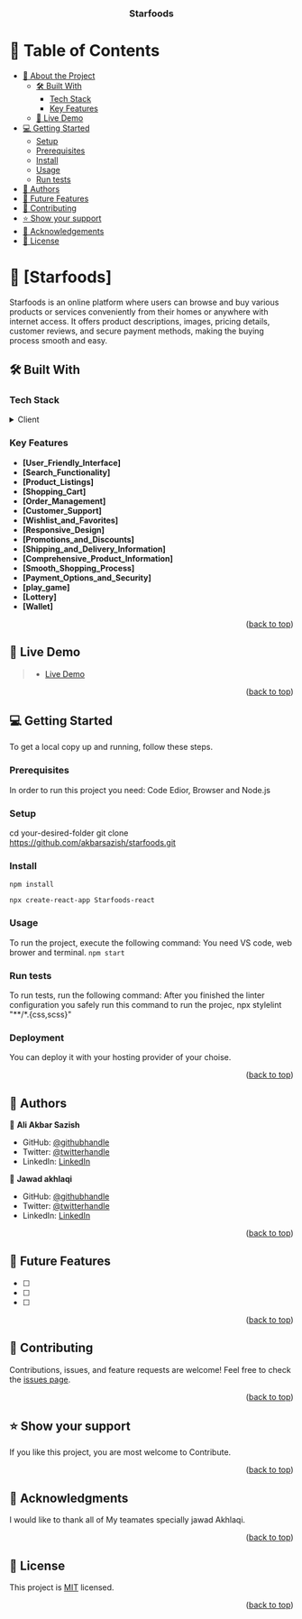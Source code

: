 <a name="readme-top"></a>

<div align="center">
  <h3><b> Starfoods </b></h3>
</div>

# 📗 Table of Contents

- [📖 About the Project](#about-project)
  - [🛠 Built With](#built-with)
    - [Tech Stack](#tech-stack)
    - [Key Features](#key-features)
  - [🚀 Live Demo](#live-demo)
- [💻 Getting Started](#getting-started)
  - [Setup](#setup)
  - [Prerequisites](#prerequisites)
  - [Install](#install)
  - [Usage](#usage)
  - [Run tests](#run-tests)
- [👥 Authors](#authors)
- [🔭 Future Features](#future-features)
- [🤝 Contributing](#contributing)
- [⭐️ Show your support](#support)
- [🙏 Acknowledgements](#acknowledgements)
- [📝 License](#license)

<!-- PROJECT DESCRIPTION -->

# 📖 [Starfoods] <a name="about-project"></a>

Starfoods is an online platform where users can browse and buy various products or services conveniently from their homes or anywhere with internet access. It offers product descriptions, images, pricing details, customer reviews, and secure payment methods, making the buying process smooth and easy.

## 🛠 Built With <a name="built-with"></a>

### Tech Stack <a name="tech-stack"></a>
<details>
  <summary>Client</summary>
  <ul>
    <li><a href="#">HTML</a></li>
    <li><a href="#">CSS</a></li>
    <li><a href="#">Bootstrap</a></li>
    <li><a href="#">React </a></li>
  </ul>
</details>


<!-- Features -->

### Key Features <a name="key-features"></a>
- **[User_Friendly_Interface]** 
- **[Search_Functionality]** 
- **[Product_Listings]** 
- **[Shopping_Cart]** 
- **[Order_Management]** 
- **[Customer_Support]** 
- **[Wishlist_and_Favorites]** 
- **[Responsive_Design]** 
- **[Promotions_and_Discounts]** 
- **[Shipping_and_Delivery_Information]** 
- **[Comprehensive_Product_Information]** 
- **[Smooth_Shopping_Process]** 
- **[Payment_Options_and_Security]** 
- **[play_game]** 
- **[Lottery]** 
- **[Wallet]** 


<p align="right">(<a href="#readme-top">back to top</a>)</p>

<!-- LIVE DEMO -->
## 🚀 Live Demo <a name="live-demo"></a>

> - [Live Demo](https://star.starfoods.ir)

<p align="right">(<a href="#readme-top">back to top</a>)</p>

<!-- GETTING STARTED -->

## 💻 Getting Started <a name="getting-started"></a>


To get a local copy up and running, follow these steps.

### Prerequisites

In order to run this project you need:
Code Edior, Browser and Node.js



### Setup
cd your-desired-folder
git clone https://github.com/akbarsazish/starfoods.git



### Install
`npm install`

`npx create-react-app Starfoods-react`



### Usage
To run the project, execute the following command: You need VS code, web brower and terminal.
`npm start`


### Run tests
To run tests, run the following command:    After you finished the linter configuration you safely run this command to  run the projec, npx stylelint "**/*.{css,scss}"


### Deployment
You can deploy it with your hosting provider of your choise.


<p align="right">(<a href="#readme-top">back to top</a>)</p>

<!-- AUTHORS -->

## 👥 Authors <a name="authors"> </a>  

👤 **Ali Akbar Sazish**

- GitHub: [@githubhandle](https://github.com/akbarsazish)
- Twitter: [@twitterhandle](https://twitter.com/AliAkbarSazish1)
- LinkedIn: [LinkedIn](https://www.linkedin.com/in/ali-akbar-sazish/)

👤 **Jawad akhlaqi**

- GitHub: [@githubhandle](https://github.com/)
- Twitter: [@twitterhandle](https://twitter.com/)
- LinkedIn: [LinkedIn](https://www.linkedin.com/in//)

<p align="right">(<a href="#readme-top">back to top</a>)</p>

<!-- FUTURE FEATURES -->

## 🔭 Future Features <a name="future-features"></a>

- [ ] 
- [ ] 
- [ ] 

<p align="right">(<a href="#readme-top">back to top</a>)</p>

<!-- CONTRIBUTING -->

## 🤝 Contributing <a name="contributing"></a>
Contributions, issues, and feature requests are welcome!
Feel free to check the [issues page](../../issues/).

<p align="right">(<a href="#readme-top">back to top</a>)</p>



## ⭐️ Show your support <a name="support"></a>
If you like this project, you are most welcome to Contribute.

<p align="right">(<a href="#readme-top">back to top</a>)</p>


<!-- Acknowledgments -->
## 🙏 Acknowledgments <a name="acknowledgements"></a>
I would like to thank all of My teamates specially jawad Akhlaqi.

<p align="right">(<a href="#readme-top">back to top</a>)</p>

<!-- LICENSE -->
## 📝 License <a name="license"></a>
This project is [MIT](./LICENSE) licensed. 

<p align="right">(<a href="#readme-top">back to top</a>)</p>